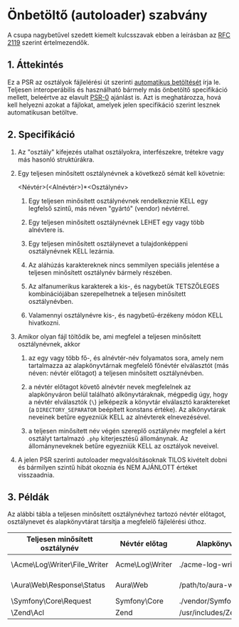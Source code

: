 # Önbetöltő (autoloader) szabvány

A csupa nagybetűvel szedett kiemelt kulcsszavak ebben a leírásban az [RFC 2119](../related-rfcs/2119.md) szerint értelmezendők.

## 1. Áttekintés

Ez a PSR az osztályok fájlelérési út szerinti [automatikus betöltését][] írja le. Teljesen interoperábilis és használható bármely más önbetöltő specifikáció mellett, beleértve az elavult [PSR-0][] ajánlást is. Azt is meghatározza, hová kell helyezni azokat a fájlokat, amelyek jelen specifikáció szerint lesznek automatikusan betöltve.

## 2. Specifikáció

1. Az "osztály" kifejezés utalhat osztályokra, interfészekre, trétekre vagy más hasonló struktúrákra.

2. Egy teljesen minősített osztálynévnek a következő sémát kell követnie:

    \<Névtér>(\<Alnévtér>)*\<Osztálynév>

    1. Egy teljesen minősített osztálynévnek rendelkeznie KELL egy legfelső szintű, más néven "gyártó" (vendor) névtérrel.

    2. Egy teljesen minősített osztálynévnek LEHET egy vagy több alnévtere is.

    3. Egy teljesen minősített osztálynevet a tulajdonképpeni osztálynévnek KELL lezárnia.

    4. Az aláhúzás karaktereknek nincs semmilyen speciális jelentése a teljesen minősített osztálynév bármely részében.

    5. Az alfanumerikus karakterek a kis-, és nagybetűk TETSZŐLEGES kombinációjában szerepelhetnek a teljesen minősített osztálynévben.

    6. Valamennyi osztálynévre kis-, és nagybetű-érzékeny módon KELL hivatkozni.

3. Amikor olyan fájl töltődik be, ami megfelel a teljesen minősített osztálynévnek, akkor

    1. az egy vagy több fő-, és alnévtér-név folyamatos sora, amely nem tartalmazza az alapkönyvtárnak megfelelő főnévtér elválasztót (más néven: névtér előtagot) a teljesen minősített osztálynévben.

    2. a névtér előtagot követő alnévtér nevek megfelelnek az alapkönyváron belül található alkönyvtáraknak, mégpedig úgy, hogy a névtér elválasztók (`\`) jelképezik a könyvtár elválasztó karaktereket (a `DIRECTORY_SEPARATOR` beépített konstans értéke). Az alkönyvtárak neveinek betűre egyezniük KELL az alnévterek elnevezésével.

    3. a teljesen minősített név végén szereplő osztálynév megfelel a kért osztályt tartalmazó `.php` kiterjesztésű állománynak. Az állományneveknek betűre egyezniük KELL az osztályok neveivel.

4. A jelen PSR szerinti autoloader megvalósításoknak TILOS kivételt dobni és bármilyen szintű hibát okoznia és NEM AJÁNLOTT értéket visszaadnia.

## 3. Példák

Az alábbi tábla a teljesen minősített osztálynévhez tartozó névtér előtagot, osztálynevet és alapkönyvtárat társítja a megfelelő fájlelérési úthoz.

| Teljesen minősített osztálynév | Névtér előtag     | Alapkönyvtár        | Kapott fájlelérési út
| ----------------------------- |--------------------|--------------------------|-------------------------------------------
| \Acme\Log\Writer\File_Writer  | Acme\Log\Writer    | ./acme-log-writer/lib/   | ./acme-log-writer/lib/File_Writer.php
| \Aura\Web\Response\Status     | Aura\Web           | /path/to/aura-web/src/   | /path/to/aura-web/src/Response/Status.php
| \Symfony\Core\Request         | Symfony\Core       | ./vendor/Symfony/Core/   | ./vendor/Symfony/Core/Request.php
| \Zend\Acl                     | Zend               | /usr/includes/Zend/      | /usr/includes/Zend/Acl.php

[automatikus betöltését]: http://php.net/autoload
[PSR-0]: PSR-0.md
